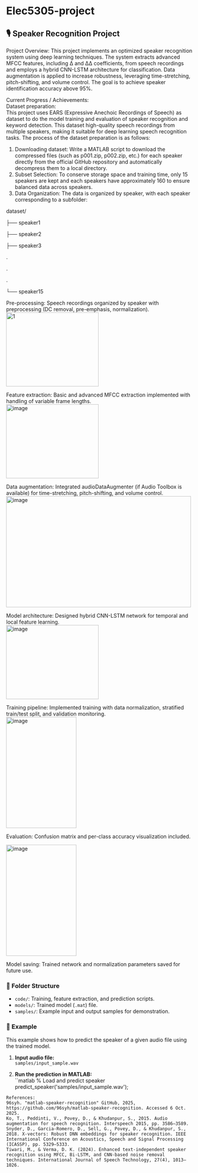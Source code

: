 # Elec5305-project
## 🎙️ Speaker Recognition Project
Project Overview:
This project implements an optimized speaker recognition system using deep learning techniques. The system extracts advanced MFCC features, including Δ and ΔΔ coefficients, from speech recordings and employs a hybrid CNN-LSTM architecture for classification. Data augmentation is applied to increase robustness, leveraging time-stretching, pitch-shifting, and volume control. The goal is to achieve speaker identification accuracy above 95%.

Current Progress / Achievements:   
Dataset preparation:   
This project uses EARS (Expressive Anechoic Recordings of Speech) as dataset to do the model training and evaluation of speaker recognition and keyword detection. This dataset high-quality speech recordings from multiple speakers, making it suitable for deep learning speech recognition tasks.
The process of the dataset preparation is as follows:
1.	Downloading dataset: Write a MATLAB script to download the compressed files (such as p001.zip, p002.zip, etc.) for each speaker directly from the official GitHub repository and automatically decompress them to a local directory. 
2.	Subset Selection: To conserve storage space and training time, only 15 speakers are kept and each speakers have approximately 160 to ensure balanced data across speakers.
3.	Data Organization: The data is organized by speaker, with each speaker corresponding to a subfolder:

dataset/

├── speaker1

├── speaker2

├── speaker3

.

.

.

└── speaker15

Pre-processing: Speech recordings organized by speaker with preprocessing (DC removal, pre-emphasis, normalization).  
<img width="250" height="200" alt="1" src="https://github.com/user-attachments/assets/afb463e4-9207-44ed-9521-7ad70098a69e" />

Feature extraction: Basic and advanced MFCC extraction implemented with handling of variable frame lengths.  
<img width="250" height="200" alt="image" src="https://github.com/user-attachments/assets/f96166c2-d3f0-426c-a940-f0486727b399" />

Data augmentation: Integrated audioDataAugmenter (if Audio Toolbox is available) for time-stretching, pitch-shifting, and volume control.  
<img width="500" height="300" alt="image" src="https://github.com/user-attachments/assets/8b80fa8d-7327-4883-94b1-ae9acce2cc3c" />


Model architecture: Designed hybrid CNN-LSTM network for temporal and local feature learning.  
<img width="250" height="200" alt="image" src="https://github.com/user-attachments/assets/89d00718-975f-4912-85ca-545c08900680" />

Training pipeline: Implemented training with data normalization, stratified train/test split, and validation monitoring.  
<img width="190" height="300" alt="image" src="https://github.com/user-attachments/assets/fd71402a-da74-42df-bc9e-6850dd543a25" />

Evaluation: Confusion matrix and per-class accuracy visualization included.

<img width="190" height="300" alt="image" src="https://github.com/user-attachments/assets/b4f2cb1f-23fe-48f0-8293-44182e90f52f" />

Model saving: Trained network and normalization parameters saved for future use.    

### 📁 Folder Structure
- `code/`: Training, feature extraction, and prediction scripts.
- `models/`: Trained model (`.mat`) file.
- `samples/`: Example input and output samples for demonstration.


### 🧩 Example
This example shows how to predict the speaker of a given audio file using the trained model.

1. **Input audio file:**  
`samples/input_sample.wav`

2. **Run the prediction in MATLAB:**  
``matlab
% Load and predict speaker
predict_speaker('samples/input_sample.wav');

```
References:  
96syh. "matlab-speaker-recognition" GitHub, 2025, https://github.com/96syh/matlab-speaker-recognition. Accessed 6 Oct. 2025.  
Ko, T., Peddinti, V., Povey, D., & Khudanpur, S., 2015. Audio augmentation for speech recognition. Interspeech 2015, pp. 3586–3589.  
Snyder, D., Garcia-Romero, D., Sell, G., Povey, D., & Khudanpur, S., 2018. X-vectors: Robust DNN embeddings for speaker recognition. IEEE International Conference on Acoustics, Speech and Signal Processing (ICASSP), pp. 5329–5333.  
Tiwari, M., & Verma, D. K. (2024). Enhanced text-independent speaker recognition using MFCC, Bi-LSTM, and CNN-based noise removal techniques. International Journal of Speech Technology, 27(4), 1013–1026.  

